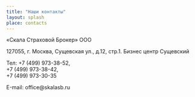 ```yaml
---
title: "Наши контакты"
layout: splash
place: contacts
---
```


<!-- ![image-center](/assets/images/facade.jpg){: .align-left} -->
«Скала Страховой Брокер» ООО

127055, г. Москва, Сущевская ул., д.12, стр.1. Бизнес центр Сущевский 

Тел: +7 (499) 973-38-52,<br> +7 (499) 973-38-42,<br> +7 (499) 973-30-35
 
Е-mail: <span style="">off</span><span style="display:none">ffo</span>ice&#64;sk<!-- sk -->al<span style="">as</span>b&#46;ru


<script charset="utf-8" src="https://api-maps.yandex.ru/services/constructor/1.0/js/?um=constructor%3A963cea272b12473dee58222b814857983cc8cc446a1ba00b1f54048fa34f5312&amp;width=559&amp;height=436&amp;lang=ru_RU&amp;scroll=true" type="text/javascript">
</script>
